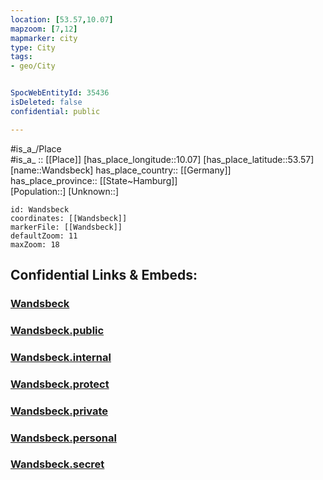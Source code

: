 ```yaml
---
location: [53.57,10.07] 
mapzoom: [7,12] 
mapmarker: city 
type: City
tags:
- geo/City


SpocWebEntityId: 35436
isDeleted: false
confidential: public

---
```

#is_a_/Place  
#is_a_ :: [[Place]] 
[has_place_longitude::10.07] 
[has_place_latitude::53.57] 
[name::Wandsbeck] 
has_place_country:: [[Germany]]  
has_place_province:: [[State~Hamburg]]  
[Population::] 
[Unknown::] 


```leaflet
id: Wandsbeck
coordinates: [[Wandsbeck]] 
markerFile: [[Wandsbeck]] 
defaultZoom: 11 
maxZoom: 18
```


## Confidential Links & Embeds: 

### [Wandsbeck](/_Standards/Earth/Continent/Europe/Europe~Central/Germany/Germany~West/State~Hamburg/cities~Hamburg/Wandsbeck.md) 

### [Wandsbeck.public](/_public/Earth/Continent/Europe/Europe~Central/Germany/Germany~West/State~Hamburg/cities~Hamburg/Wandsbeck.public.md) 

### [Wandsbeck.internal](/_internal/Earth/Continent/Europe/Europe~Central/Germany/Germany~West/State~Hamburg/cities~Hamburg/Wandsbeck.internal.md) 

### [Wandsbeck.protect](/_protect/Earth/Continent/Europe/Europe~Central/Germany/Germany~West/State~Hamburg/cities~Hamburg/Wandsbeck.protect.md) 

### [Wandsbeck.private](/_private/Earth/Continent/Europe/Europe~Central/Germany/Germany~West/State~Hamburg/cities~Hamburg/Wandsbeck.private.md) 

### [Wandsbeck.personal](/_personal/Earth/Continent/Europe/Europe~Central/Germany/Germany~West/State~Hamburg/cities~Hamburg/Wandsbeck.personal.md) 

### [Wandsbeck.secret](/_secret/Earth/Continent/Europe/Europe~Central/Germany/Germany~West/State~Hamburg/cities~Hamburg/Wandsbeck.secret.md)

